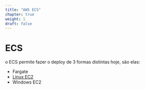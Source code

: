 ```yaml
---
title: "AWS ECS"
chapter: true
weight: 1
draft: false
--- 
```


# ECS

o ECS permite fazer o deploy de 3 formas distintas hoje, são elas:

- Fargate
- [Linux EC2](/aws-ecs/ecs_linux_ec2/) 
- Windows EC2
